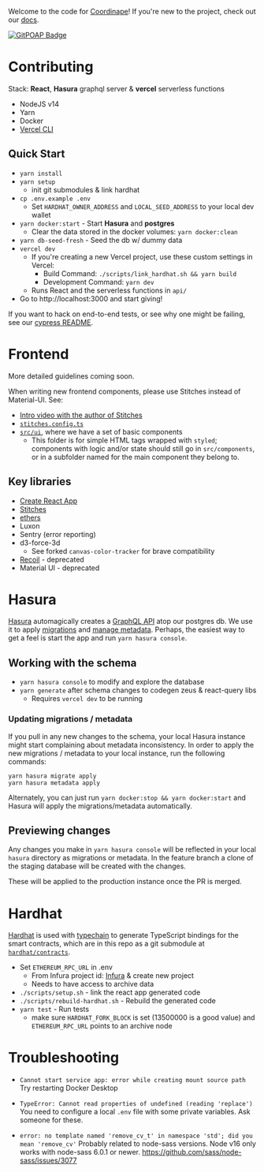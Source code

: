 Welcome to the code for [Coordinape](coordinape.com)! If you're new to the project, check out our [docs](https://docs.coordinape.com/).

[![GitPOAP Badge](https://public-api.gitpoap.io/v1/repo/coordinape/coordinape/badge)](https://www.gitpoap.io/gh/coordinape/coordinape)

# Contributing

Stack: **React**, **Hasura** graphql server & **vercel** serverless functions

- NodeJS v14
- Yarn
- Docker
- [Vercel CLI](https://vercel.com/cli)

## Quick Start

- `yarn install`
- `yarn setup`
  - init git submodules & link hardhat
- `cp .env.example .env`
  - Set `HARDHAT_OWNER_ADDRESS` and `LOCAL_SEED_ADDRESS` to your local dev wallet
- `yarn docker:start` - Start **Hasura** and **postgres**
  - Clear the data stored in the docker volumes: `yarn docker:clean`
- `yarn db-seed-fresh` - Seed the db w/ dummy data
- `vercel dev`
  - If you're creating a new Vercel project, use these custom settings in Vercel:
    - Build Command: `./scripts/link_hardhat.sh && yarn build`
    - Development Command: `yarn dev`
  - Runs React and the serverless functions in `api/`
- Go to http://localhost:3000 and start giving!

If you want to hack on end-to-end tests, or see why one might be failing,
see our [cypress README].

[cypress readme]: ./cypress/README.md

# Frontend

More detailed guidelines coming soon.

When writing new frontend components, please use Stitches instead of Material-UI. See:

- [Intro video with the author of Stitches](https://www.youtube.com/watch?v=Gw28VgyKGkw)
- [`stitches.config.ts`](https://github.com/coordinape/coordinape/blob/main/src/stitches.config.ts)
- [`src/ui`](https://github.com/coordinape/coordinape/tree/main/src/ui), where we have a set of basic components
  - This folder is for simple HTML tags wrapped with `styled`; components with logic and/or state should still go in `src/components`, or in a subfolder named for the main component they belong to.

## Key libraries

- [Create React App](https://github.com/facebook/create-react-app)
- [Stitches](https://stitches.dev/)
- [ethers](https://docs.ethers.io/)
- Luxon
- Sentry (error reporting)
- d3-force-3d
  - See forked `canvas-color-tracker` for brave compatibility
- [Recoil](https://recoiljs.org/) - deprecated
- Material UI - deprecated

# Hasura

[Hasura](https://hasura.io/)
automagically creates a
[GraphQL API](https://hasura.io/learn/graphql/hasura/data-modeling/2-try-user-queries/)
atop our postgres db. We use it to apply
[migrations](https://hasura.io/learn/graphql/hasura-advanced/migrations-metadata/2-migration-files/)
and
[manage metadata](https://hasura.io/learn/graphql/hasura-advanced/migrations-metadata/3-metadata/).
Perhaps, the easiest way to get a feel is start the app and run `yarn hasura console`.

## Working with the schema

- `yarn hasura console` to modify and explore the database
- `yarn generate` after schema changes to codegen zeus & react-query libs
  - Requires `vercel dev` to be running

### Updating migrations / metadata

If you pull in any new changes to the schema, your local Hasura instance might start complaining about metadata inconsistency.
In order to apply the new migrations / metadata to your local instance, run the following commands:

```shell
yarn hasura migrate apply
yarn hasura metadata apply
```

Alternately, you can just run `yarn docker:stop && yarn docker:start` and Hasura will apply the migrations/metadata automatically.

## Previewing changes

Any changes you make in `yarn hasura console` will be reflected in your local `hasura` directory as migrations or metadata. In the feature branch a clone of the staging database will be created with the changes.

These will be applied to the production instance once the PR is merged.

# Hardhat

[Hardhat](https://hardhat.org/) is used with [typechain](https://github.com/dethcrypto/TypeChain) to generate TypeScript bindings for the smart contracts, which are in this repo as a git submodule at [`hardhat/contracts`](https://github.com/coordinape/coordinape/tree/main/hardhat/contracts).

- Set `ETHEREUM_RPC_URL` in .env
  - From Infura project id: [Infura](https://infura.io) & create new project
  - Needs to have access to archive data
- `./scripts/setup.sh` - link the react app generated code
- `./scripts/rebuild-hardhat.sh` - Rebuild the generated code
- `yarn test` - Run tests
  - make sure `HARDHAT_FORK_BLOCK` is set (13500000 is a good value) and `ETHEREUM_RPC_URL` points to an archive node

# Troubleshooting

- `Cannot start service app: error while creating mount source path`
  Try restarting Docker Desktop

- `TypeError: Cannot read properties of undefined (reading 'replace')`
  You need to configure a local `.env` file with some private variables. Ask someone for these.

- `error: no template named 'remove_cv_t' in namespace 'std'; did you mean 'remove_cv'`
  Probably related to node-sass versions. Node v16 only works with node-sass 6.0.1 or newer. https://github.com/sass/node-sass/issues/3077

